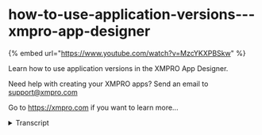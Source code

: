 # how-to-use-application-versions---xmpro-app-designer
{% embed url="https://www.youtube.com/watch?v=MzcYKXPBSkw" %}



Learn how to use application versions in the XMPRO App Designer.

Need help with creating your XMPRO apps? Send an email to support@xmpro.com

Go to https://xmpro.com if you want to learn more...
<details>
<summary>Transcript</summary>Learn how to use application versions in the XMPRO App Designer.

Need help with creating your XMPRO apps? Send an email to support@xmpro.com

Go to https://xmpro.com if you want to learn more...
application versions

in this video we will look at how to

manage versions of a given application

when you create a new application it

always starts with a version 1.0

as you go and make further changes to

your application

the minor version will keep on

incrementing but the major version will

stay the same

although the minor version version

changes but those minor versions are not

check pointed or you cannot roll back to

them if you need to

in order to create a major version you

need to click on versions

and then you will be presented with

display which is basically responsible

for all the version management

over here you can create a major version

which allows you to create a checkpoint

where you can roll back to

if needed it also allows you

to keep on modifying or eye trading over

your app

while it is also published and your

users are using it

and once you're ready with your new

version you can seamlessly switch over

to it and all your users will start to

use

the new version in order to create a new

version

you have to select the base version that

you want

to use and you can click copy that will

create a new later version

based on that as you can see we are now

creating a version 3.

similarly you can click on the delete

button if you require

to remove the version this list also

shows you which version

is published at any given time

one thing to note is that if you are on

this

dashboard or tile view and your app is

published

you will notice that it will display the

version which is published and clicking

on it will always take you

to the published version regardless if

it is the latest one or not

however if you have design time access

for the same app

and you click on the bit button that

will always take you to the latest

version

which might be the one you're working on

you would note that if you're on a

version which is not the published one

you get both buttons published and

unpublished

clicking on unpublished will unpublish

the version which is currently published

however clicking publish but not only

i'll

unpublish that version but also publish

this one instead

if you would like to navigate to a

different version

you can go to the version manager select

the version you would like to navigate

or work with

and click on the view button that will

take you to the version

you selected

this is how your version control your

applications
</details>
